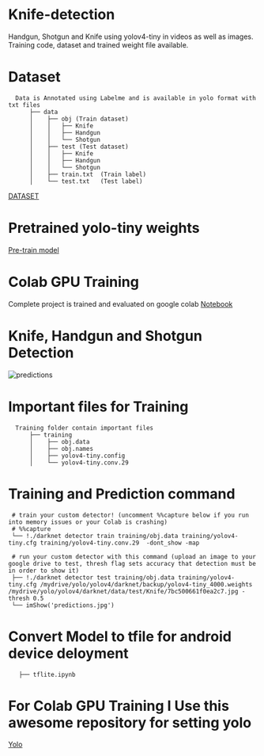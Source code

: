 # Knife-detection
Handgun, Shotgun and Knife using yolov4-tiny in videos as well as images. Training code, dataset and trained weight file available.

# Dataset
```
  Data is Annotated using Labelme and is available in yolo format with txt files
      ├── data
      │    ├── obj (Train dataset)
      │    │   ├── Knife
      │    │   ├── Handgun
      │    │   └── Shotgun
      │    ├── test (Test dataset)
      │    │   ├── Knife
      │    │   ├── Handgun
      │    │   └── Shotgun
      │    ├── train.txt  (Train label)
      │    └── test.txt   (Test label)
```
[DATASET](https://drive.google.com/drive/folders/1RjYdm1RRnu7htO8jXonHobFUCninJ_TC?usp=sharing)


# Pretrained yolo-tiny weights
[Pre-train model](https://drive.google.com/file/d/1_BBqQ_ZbZkP-AbLjtqsXHPD2i2s_LLdh/view?usp=sharing)


# Colab GPU Training
Complete project is trained and evaluated on google colab
[Notebook](/Train_yolo_tiny.ipynb)


# Knife, Handgun and Shotgun Detection
![predictions](https://user-images.githubusercontent.com/58046531/96093247-8d8e1580-0ee9-11eb-8816-37f060223ae6.jpg "Prediction")

# Important files for Training
```
  Training folder contain important files
      ├── training
      │    ├── obj.data
      │    ├── obj.names
      │    ├── yolov4-tiny.config
      │    └── yolov4-tiny.conv.29  
```

# Training and Prediction command
```
 # train your custom detector! (uncomment %%capture below if you run into memory issues or your Colab is crashing)
 # %%capture
 └── !./darknet detector train training/obj.data training/yolov4-tiny.cfg training/yolov4-tiny.conv.29  -dont_show -map
 
 # run your custom detector with this command (upload an image to your google drive to test, thresh flag sets accuracy that detection must be in order to show it)
 ├── !./darknet detector test training/obj.data training/yolov4-tiny.cfg /mydrive/yolo/yolov4/darknet/backup/yolov4-tiny_4000.weights          /mydrive/yolo/yolov4/darknet/data/test/Knife/7bc500661f0ea2c7.jpg -thresh 0.5
 └── imShow('predictions.jpg')
```

# Convert Model to tfile for android device deloyment
```All instruction and codes available in Given Notebook 
   ├── tflite.ipynb
```

# For Colab GPU Training I Use this awesome repository for setting yolo
[Yolo](https://github.com/safanaparveen)
